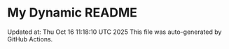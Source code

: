# My Dynamic README
Updated at: Thu Oct 16 11:18:10 UTC 2025
This file was auto-generated by GitHub Actions.
